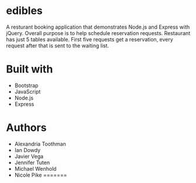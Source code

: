 # edibles

A resturant booking application that demonstrates Node.js and Express with jQuery. Overall purpose is to help schedule reservation requests. Restaurant has just 5 tables available. First five requests get a reservation, every request after that is sent to the waiting list.


# Built with
* Bootstrap
* JavaScript
* Node.js
* Express

# Authors
* Alexandria Toothman
* Ian Dowdy
* Javier Vega
* Jennifer Tuten
* Michael Wenhold
* Nicole Pike
=======


